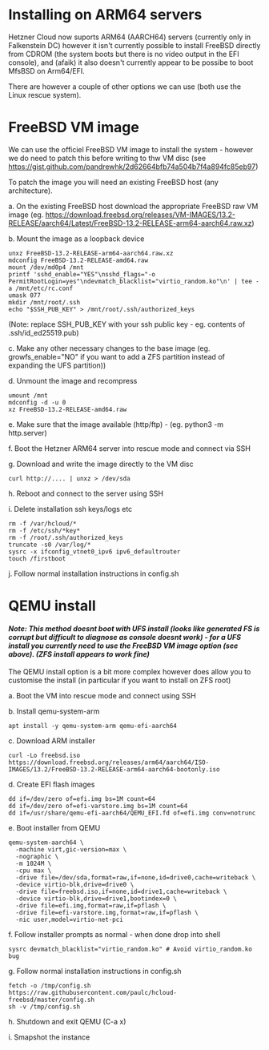 
# Installing on ARM64 servers

Hetzner Cloud now suports ARM64 (AARCH64) servers (currently only in
Falkenstein DC) however it isn't currently possible to install FreeBSD directly
from CDROM (the system boots but there is no video output in the EFI console),
and (afaik) it also doesn't currently appear to be possibe to boot MfsBSD on
Arm64/EFI.

There are however a couple of other options we can use (both use the Linux
rescue system).

# FreeBSD VM image

We can use the officiel FreeBSD VM image to install the system - however we do
need to patch this before writing to thw VM disc (see
https://gist.github.com/pandrewhk/2d62664bfb74a504b7f4a894fc85eb97) 

To patch the image you will need an existing FreeBSD host (any architecture).

a.  On the existing FreeBSD host download the appropriate FreeBSD raw VM image (eg.  https://download.freebsd.org/releases/VM-IMAGES/13.2-RELEASE/aarch64/Latest/FreeBSD-13.2-RELEASE-arm64-aarch64.raw.xz)

b.  Mount the image as a loopback device 

    unxz FreeBSD-13.2-RELEASE-arm64-aarch64.raw.xz
    mdconfig FreeBSD-13.2-RELEASE-amd64.raw 
    mount /dev/md0p4 /mnt
    printf 'sshd_enable="YES"\nsshd_flags="-o PermitRootLogin=yes"\ndevmatch_blacklist="virtio_random.ko"\n' | tee -a /mnt/etc/rc.conf
    umask 077
    mkdir /mnt/root/.ssh
    echo "$SSH_PUB_KEY" > /mnt/root/.ssh/authorized_keys

(Note: replace SSH_PUB_KEY with your ssh public key - eg. contents of .ssh/id_ed25519.pub)

c.  Make any other necessary changes to the base image (eg. growfs_enable="NO" if you want to add a ZFS partition instead of expanding the UFS partition))

d.  Unmount the image and recompress

    umount /mnt
    mdconfig -d -u 0
    xz FreeBSD-13.2-RELEASE-amd64.raw 

e.  Make sure that the image available (http/ftp) - (eg. python3 -m http.server)

f.  Boot the Hetzner ARM64 server into rescue mode and connect via SSH

g.  Download and write the image directly to the VM disc 

    curl http://.... | unxz > /dev/sda

h.  Reboot and connect to the server using SSH 

i.  Delete installation ssh keys/logs etc

    rm -f /var/hcloud/*
    rm -f /etc/ssh/*key*
    rm -f /root/.ssh/authorized_keys
    truncate -s0 /var/log/*
    sysrc -x ifconfig_vtnet0_ipv6 ipv6_defaultrouter
    touch /firstboot

j.  Follow normal installation instructions in config.sh

# QEMU install

#### _Note: This method doesnt boot with UFS install (looks like generated FS is corrupt but difficult to diagnose as console doesnt work) - for a UFS install you currently need to use the FreeBSD VM image option (see above). (ZFS install appears to work fine)_

The QEMU install option is a bit more complex however does allow you to customise the install (in particular if you want to install on ZFS root)

a.  Boot the VM into rescue mode and connect using SSH

b.  Install qemu-system-arm

    apt install -y qemu-system-arm qemu-efi-aarch64

c.  Download ARM installer 

    curl -Lo freebsd.iso https://download.freebsd.org/releases/arm64/aarch64/ISO-IMAGES/13.2/FreeBSD-13.2-RELEASE-arm64-aarch64-bootonly.iso

d.  Create EFI flash images

    dd if=/dev/zero of=efi.img bs=1M count=64
    dd if=/dev/zero of=efi-varstore.img bs=1M count=64
    dd if=/usr/share/qemu-efi-aarch64/QEMU_EFI.fd of=efi.img conv=notrunc

e.  Boot installer from QEMU

    qemu-system-aarch64 \
      -machine virt,gic-version=max \
      -nographic \
      -m 1024M \
      -cpu max \
      -drive file=/dev/sda,format=raw,if=none,id=drive0,cache=writeback \
      -device virtio-blk,drive=drive0 \
      -drive file=freebsd.iso,if=none,id=drive1,cache=writeback \
      -device virtio-blk,drive=drive1,bootindex=0 \
      -drive file=efi.img,format=raw,if=pflash \
      -drive file=efi-varstore.img,format=raw,if=pflash \
      -nic user,model=virtio-net-pci

f.  Follow installer prompts as normal - when done drop into shell 

    sysrc devmatch_blacklist="virtio_random.ko" # Avoid virtio_random.ko bug

g.  Follow normal installation instructions in config.sh

    fetch -o /tmp/config.sh https://raw.githubusercontent.com/paulc/hcloud-freebsd/master/config.sh
    sh -v /tmp/config.sh


h.  Shutdown and exit QEMU (C-a x)

i.  Smapshot the instance

